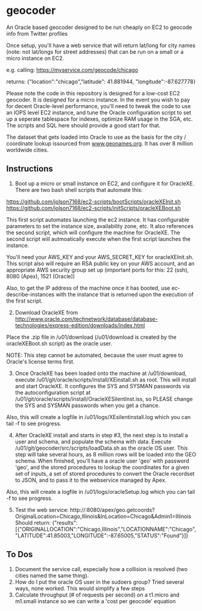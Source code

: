 geocoder
========

An Oracle based geocoder designed to be run cheaply on EC2 to geocode info from Twitter profiles

Once setup, you'll have a web service that will return lat/long for city names (note: not lat/longs for street addresses) that can be run on a small or a micro instance on EC2.

e.g.  calling: https://myservice.com/geocode/chicago

returns: {"location":"chicago","latitude": 41.881944, "longitude":-87.627778}

Please note the code in this repository is designed for a low-cost EC2 geocoder. It is designed for a micro instance. In the event you wish to pay for decent Oracle-level performance, you'll need to tweak the code to use an IOPS level EC2 instance, and tune the Oracle configuration script to set up a seperate tablespace for indexes, optimize RAM usage in the SGA, etc. The scripts and SQL here should provide a good start for that.

The dataset that gets loaded into Oracle to use as the basis for the city / coordinate lookup issourced from www.geonames.org. It has over 8 million worldwide cities.

Instructions
------------

1. Boot up a micro or small instance on EC2, and configure it for OracleXE. There are two bash shell scripts that automate this:

https://github.com/jolson7168/ec2-scripts/bootScripts/oracleXEInit.sh
https://github.com/jolson7168/ec2-scripts/initScripts/oracleXEBoot.sh 

This first script automates launching the ec2 instance. It has configurable parameters to set the instance size, availability zone, etc. It also references the second script, which will configure the machine for OracleXE. The second script will autmoatically execute when the first script launches the instance.

You'll need your AWS_KEY and your AWS_SECRET_KEY for oracleXEInit.sh. This script also will require an RSA public key on your AWS account, and an appropriate AWS security group set up (important ports for this: 22 (ssh), 8080 (Apex), 1521 (Oracle))

Also, to get the IP address of the machine once it has booted, use ec-describe-instances with the instance that is returned upon the execution of the first script.

2. Download OracleXE from http://www.oracle.com/technetwork/database/database-technologies/express-edition/downloads/index.html

Place the .zip file in /u01/download (/u01/download is created by the oracleXEBoot.sh script) as the oracle user.

NOTE: This step cannot be automated, because the user must agree to Oracle's license terms first.

3. Once OracleXE has been loaded onto the machine at /u01/download, execute /u01/git/oracle/scripts/install/XEinstall.sh as root. This will install and start OracleXE. It configures the SYS and SYSMAN passwords via the autoconfiguration script at /u01/git/oracle/scripts/install/OracleXESilentInst.iss, so PLEASE change the SYS and SYSMAN passwords when you get a chance.

Also, this will create a logfile in /u01/logs/XEsilentinstall.log which you can tail -f to see progress.

4. After OracleXE install and starts in step #3, the next step is to install a user and schema, and populate the schema with data. Execute /u01/git/geocoder/src/scripts/loadData.sh as the oracle OS user. This step will take several hours, as 8 million rows will be loaded into the GEO schema. When finished, you'll have a oracle user 'geo' with password 'geo', and the stored procedures to lookup the coordinates for a given set of inputs, a set of stored procedures to convert the Oracle recordset to JSON, and to pass it to the webservice managed by Apex.

Also, this will create a logfile in /u01/logs/oracleSetup.log which you can tail -f to see progress.


5. Test the web service:
    http://<EC2 IP ADDRESS>:8080/apex/geo.getcoords?OriginalLocation=Chicago,Illinois&InLocation=Chicago&Admin1=Illinois
   Should return:
    {"results":[{"ORIGINALLOCATION":"Chicago,Illinois","LOCATIONNAME":"Chicago","LATITUDE":41.85003,"LONGITUDE":-87.65005,"STATUS":"Found"}]}


To Dos
------------
1. Document the service call, especially how a collision is resolved (two cities named the same thing).
2. How do I put the oracle OS user in the sudoers group? Tried several ways, none worked. This would simplify a few steps
3. Calculate throughput (# of requests per second) on a t1.micro and m1.small instance so we can write a 'cost per geocode' equation
